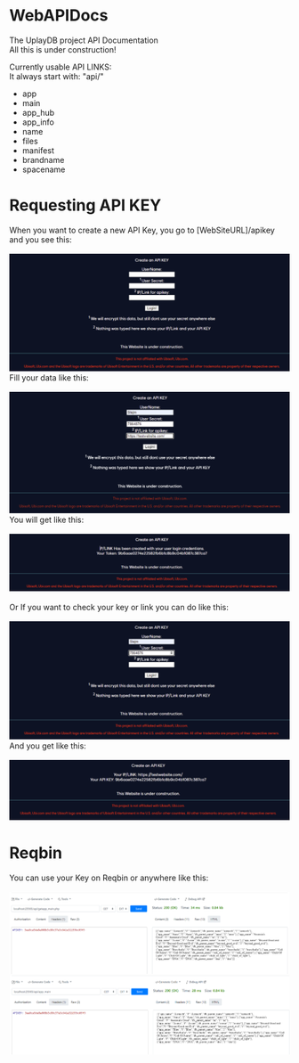 # WebAPIDocs
The UplayDB project API Documentation\
All this is under construction!

Currently usable API LINKS:\
It always start with: "api/"
- app
- main
- app_hub
- app_info
- name
- files
- manifest
- brandname
- spacename







# Requesting API KEY
When you want to create a new API Key, you go to [WebSiteURL]/apikey and you see this:\
\
![First](https://raw.githubusercontent.com/UplayDB/WebAPIDocs/main/apikey/1.png "First")
Fill your data like this:\
\
![Second](https://raw.githubusercontent.com/UplayDB/WebAPIDocs/main/apikey/2.png "Second")
You will get like this:\
\
![Third](https://raw.githubusercontent.com/UplayDB/WebAPIDocs/main/apikey/3.png "Third")
\
\
Or If you want to check your key or link you can do like this:\
\
![Four](https://raw.githubusercontent.com/UplayDB/WebAPIDocs/main/apikey/4.png "Four")
And you get like this:\
\
![Five](https://raw.githubusercontent.com/UplayDB/WebAPIDocs/main/apikey/5.png "Five")


# Reqbin
You can use your Key on Reqbin or anywhere like this:\
\
![Six](https://raw.githubusercontent.com/UplayDB/WebAPIDocs/main/reqbin/6.png "Six")
![Seven](https://raw.githubusercontent.com/UplayDB/WebAPIDocs/main/reqbin/7.png "Seven")
